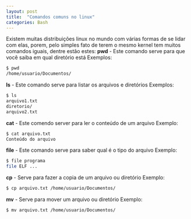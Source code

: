 ```yaml
---
layout: post
title:  "Comandos comuns no linux"
categories: Bash
---
```

Existem muitas distribuições linux no mundo com várias formas de se lidar com elas, porem, pelo simples fato de terem o mesmo kernel tem muitos comandos iguais, dentre estão estes:
**pwd** - Este comando serve para que você saiba em qual diretório está
Exemplos:
```bash
$ pwd
/home/usuario/Documentos/
```
**ls** - Este comando serve para listar os arquivos e diretórios
Exemplos:
```bash
$ ls
arquivo1.txt
diretorio/
arquivo2.txt
```
**cat** - Este comendo server para ler o conteúdo de um arquivo
Exemplo:
```bash
$ cat arquivo.txt
Conteúdo do arquivo
```
**file** - Este comando serve para saber qual é o tipo do arquivo
Exemplo: 
```bash
$ file programa
file ELF ...
```
**cp** - Serve para fazer a copia de um arquivo ou diretório
Exemplo:
```bash
$ cp arquivo.txt /home/usuario/Documentos/
```
**mv** - Serve para mover um arquivo ou diretório
Exemplo:
```bash
$ mv arquivo.txt /home/usuario/Documentos/
```
